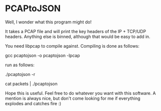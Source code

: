 # PCAPtoJSON

Well, I wonder what this program might do!

It takes a PCAP file and will print the key headers of the IP + TCP/UDP headers. Anything else is binned, although that would be easy to add in.

You need libpcap to compile against. Compiling is done as follows:

gcc pcaptojson -o pcaptojson -lpcap

run as follows:

./pcaptojson -r <inputfile>

cat packets | ./pcaptojson

Hope this is useful. Feel free to do whatever you want with this software. A mention is always nice, but don't come looking for me if everything explodes and catches fire :)

